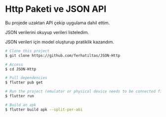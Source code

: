 # Http Paketi ve JSON API
Bu projede uzaktan API çekip uygulama dahil ettim.

JSON verilerini okuyup verileri listeledim.

JSON verileri için model oluşturup pratiklik kazandım.

```bash
# Clone this project
$ git clone https://github.com/ferhatiltas/JSON-Http

# Access
$ cd JSON-Http

# Pull dependencies
$ flutter pub get

# Run the project (emulator or physical device needs to be connected first)
$ flutter run

# Build an apk
$ flutter build apk --split-per-abi
```
